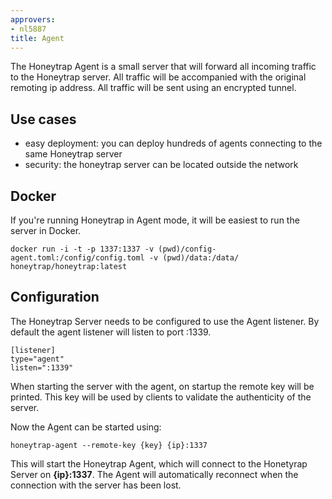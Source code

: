 ```yaml
---
approvers:
- nl5887
title: Agent
---
```


The Honeytrap Agent is a small server that will forward all incoming traffic to the Honeytrap server. All traffic will be accompanied with the original remoting ip address. All traffic will be sent using an encrypted tunnel.

Use cases
----------

* easy deployment: you can deploy hundreds of agents connecting to the same Honeytrap server
* security: the honeytrap server can be located outside the network

Docker
------

If you're running Honeytrap in Agent mode, it will be easiest to run the server in Docker.


```
docker run -i -t -p 1337:1337 -v (pwd)/config-agent.toml:/config/config.toml -v (pwd)/data:/data/ honeytrap/honeytrap:latest 
```

Configuration
--------------

The Honeytrap Server needs to be configured to use the Agent listener. By default the agent listener will listen to port :1339. 

```
[listener]
type="agent"
listen=":1339"
```

When starting the server with the agent, on startup the remote key will be printed. This key will be used by clients to validate the authenticity of the server. 

Now the Agent can be started using:

```
honeytrap-agent --remote-key {key} {ip}:1337
```

This will start the Honeytrap Agent, which will connect to the Honetyrap Server on **{ip}:1337**. The Agent will automatically reconnect when the connection with the server has been lost. 
